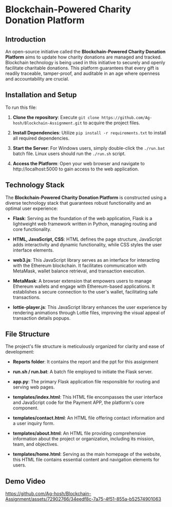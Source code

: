 # Blockchain-Powered Charity Donation Platform

## Introduction

An open-source initiative called the **Blockchain-Powered Charity Donation Platform** aims to update how charity donations are managed and tracked. Blockchain technology is being used in this initiative to securely and openly facilitate charitable donations. This platform guarantees that every gift is readily traceable, tamper-proof, and auditable in an age where openness and accountability are crucial.

## Installation and Setup

To run this file:

1. **Clone the repository**: Execute `git clone https://github.com/Ag-hosh/Blockchain-Assignment.git` to acquire the project files.

2. **Install Dependencies**: Utilize `pip install -r requirements.txt` to install all required dependencies.

3. **Start the Server**: For Windows users, simply double-click the `./run.bat` batch file. Linux users should run the `./run.sh` script.

4. **Access the Platform**: Open your web browser and navigate to http://localhost:5000 to gain access to the web application.

## Technology Stack

The **Blockchain-Powered Charity Donation Platform** is constructed using a diverse technology stack that guarantees robust functionality and an optimal user experience:

- **Flask**: Serving as the foundation of the web application, Flask is a lightweight web framework written in Python, managing routing and core functionality.

- **HTML, JavaScript, CSS**: HTML defines the page structure, JavaScript adds interactivity and dynamic functionality, while CSS styles the user interface elements.

- **web3.js**: This JavaScript library serves as an interface for interacting with the Ethereum blockchain. It facilitates communication with MetaMask, wallet balance retrieval, and transaction execution.

- **MetaMask**: A browser extension that empowers users to manage Ethereum wallets and engage with Ethereum-based applications. It establishes a secure connection to the user's wallet, facilitating safe transactions.

- **lottie-player.js**: This JavaScript library enhances the user experience by rendering animations through Lottie files, improving the visual appeal of transaction details popups.

## File Structure

The project's file structure is meticulously organized for clarity and ease of development:

- **Reports folder**: It contains the report and the ppt for this assignment 

- **run.sh / run.bat**: A batch file employed to initiate the Flask server.

- **app.py**: The primary Flask application file responsible for routing and serving web pages.

- **templates/index.html**: This HTML file encompasses the user interface and JavaScript code for the Payment APP, the platform's core component.

- **templates/contact.html**: An HTML file offering contact information and a user inquiry form.

- **templates/about.html**: An HTML file providing comprehensive information about the project or organization, including its mission, team, and objectives.

- **templates/home.html**: Serving as the main homepage of the website, this HTML file contains essential content and navigation elements for users.
  

## Demo Video

https://github.com/Ag-hosh/Blockchain-Assignment/assets/72902766/34eedf8c-7a75-4f51-855a-b52574901063




